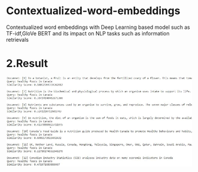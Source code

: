 # Contextualized-word-embeddings
Contextualized word embeddings with Deep Learning based model such as TF-idf,GloVe BERT and its impact on NLP tasks such as information retrievals
# 2.Result
![SEGNET](Results.jpg)
